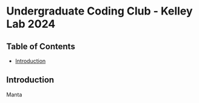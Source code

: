 Undergraduate Coding Club - Kelley Lab 2024
================

## Table of Contents

[//]: # (BEGIN automated TOC section, any edits will be overwritten on next source refresh)

* [Introduction](#introduction)


## Introduction

Manta

